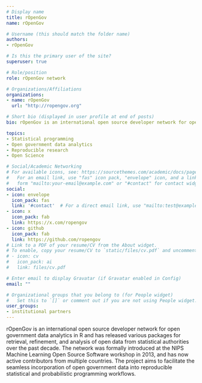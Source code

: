 ```yaml
---
# Display name
title: rOpenGov
name: rOpenGov

# Username (this should match the folder name)
authors:
- rOpenGov

# Is this the primary user of the site?
superuser: true

# Role/position
role: rOpenGov network

# Organizations/Affiliations
organizations:
- name: rOpenGov
  url: "http://ropengov.org"  

# Short bio (displayed in user profile at end of posts)
bio: rOpenGov is an international open source developer network for open government data analytics in R.

topics:
- Statistical programming
- Open government data analytics
- Reproducible research
- Open Science

# Social/Academic Networking
# For available icons, see: https://sourcethemes.com/academic/docs/page-builder/#icons
#   For an email link, use "fas" icon pack, "envelope" icon, and a link in the
#   form "mailto:your-email@example.com" or "#contact" for contact widget.
social:
- icon: envelope
  icon_pack: fas
  link: '#contact'  # For a direct email link, use "mailto:test@example.org".
- icon: x
  icon_pack: fab
  link: https://x.com/ropengov
- icon: github
  icon_pack: fab
  link: https://github.com/ropengov
# Link to a PDF of your resume/CV from the About widget.
# To enable, copy your resume/CV to `static/files/cv.pdf` and uncomment the lines below.
# - icon: cv
#   icon_pack: ai
#   link: files/cv.pdf

# Enter email to display Gravatar (if Gravatar enabled in Config)
email: ""

# Organizational groups that you belong to (for People widget)
#   Set this to `[]` or comment out if you are not using People widget.
user_groups:
- institutional partners
---
```


rOpenGov is an international open source developer network for open government data analytics in R and has released various packages for retrieval, refinement, and analysis of open data from statistical authorities over the past decade. The network was formally introduced at the NIPS Machine Learning Open Source Software workshop in 2013, and has now active contributors from multiple countries. The project aims to facilitate the seamless incorporation of open government data into reproducible statistical and probabilistic programming workflows.

